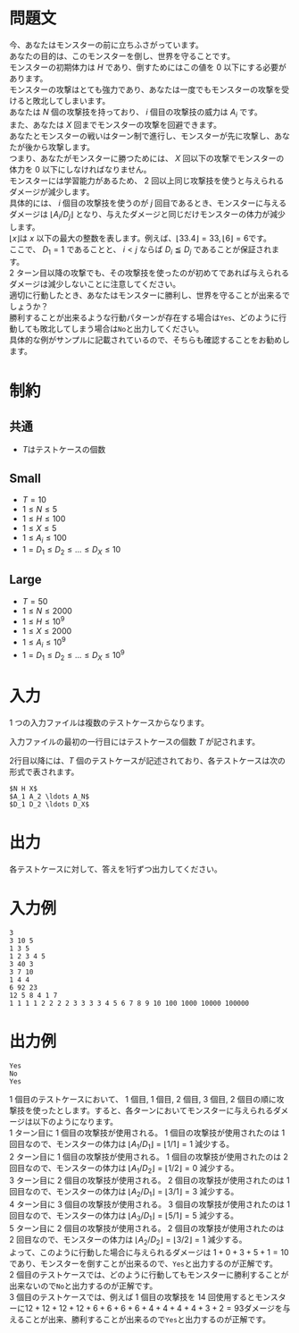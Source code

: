 # 問題文

今、あなたはモンスターの前に立ちふさがっています。  
あなたの目的は、このモンスターを倒し、世界を守ることです。  
モンスターの初期体力は $H$ であり、倒すためにはこの値を $0$ 以下にする必要があります。  
モンスターの攻撃はとても強力であり、あなたは一度でもモンスターの攻撃を受けると敗北してしまいます。  
あなたは $N$ 個の攻撃技を持っており、 $i$ 個目の攻撃技の威力は $A_i$ です。  
また、あなたは $X$ 回までモンスターの攻撃を回避できます。  
あなたとモンスターの戦いはターン制で進行し、モンスターが先に攻撃し、あなたが後から攻撃します。  
つまり、あなたがモンスターに勝つためには、 $X$ 回以下の攻撃でモンスターの体力を $0$ 以下にしなければなりません。  
モンスターには学習能力があるため、 $2$ 回以上同じ攻撃技を使うと与えられるダメージが減少します。  
具体的には、 $i$ 個目の攻撃技を使うのが $j$ 回目であるとき、モンスターに与えるダメージは $\lfloor A_i/D_j \rfloor$ となり、与えたダメージと同じだけモンスターの体力が減少します。  
$\lfloor x \rfloor$は $x$ 以下の最大の整数を表します。例えば、$\lfloor 33.4 \rfloor=33,\lfloor 6 \rfloor=6$です。  
ここで、 $D_1=1$ であることと、 $i<j$ ならば $D_i≦D_j$ であることが保証されます。  
 $2$ ターン目以降の攻撃でも、その攻撃技を使ったのが初めてであれば与えられるダメージは減少しないことに注意してください。  
適切に行動したとき、あなたはモンスターに勝利し、世界を守ることが出来るでしょうか？  
勝利することが出来るような行動パターンが存在する場合は`Yes`、どのように行動しても敗北してしまう場合は`No`と出力してください。  
具体的な例がサンプルに記載されているので、そちらも確認することをお勧めします。  

# 制約
## 共通
* $T$はテストケースの個数


## Small
* $T=10$
* $1\leq N\leq 5$
* $1\leq H\leq 100$
* $1\leq X\leq 5$
* $1\leq A_i\leq 100$
* $1=D_1\leq D_2\leq ...\leq D_X \leq10$
## Large
* $T=50$
* $1\leq N\leq 2000$
* $1\leq H\leq 10^9$
* $1\leq X\leq 2000$
* $1\leq A_i\leq 10^9$
* $1=D_1\leq D_2\leq ...\leq D_X \leq10^9$

# 入力
1 つの入力ファイルは複数のテストケースからなります。

入力ファイルの最初の一行目にはテストケースの個数 $T$ が記されます。

2行目以降には、$T$ 個のテストケースが記述されており、各テストケースは次の形式で表されます。


```
$N H X$
$A_1 A_2 \ldots A_N$
$D_1 D_2 \ldots D_X$

```

# 出力
各テストケースに対して、答えを1行ずつ出力してください。

# 入力例
```
3
3 10 5
1 3 5
1 2 3 4 5
3 40 3
3 7 10
1 4 4
6 92 23
12 5 8 4 1 7
1 1 1 1 2 2 2 2 3 3 3 3 4 5 6 7 8 9 10 100 1000 10000 100000
```

# 出力例
```
Yes
No
Yes
```
  $1$ 個目のテストケースにおいて、 $1$ 個目, $1$ 個目, $2$ 個目, $3$ 個目, $2$ 個目の順に攻撃技を使ったとします。すると、各ターンにおいてモンスターに与えられるダメージは以下のようになります。  
  $1$ ターン目に $1$ 個目の攻撃技が使用される。 $1$ 個目の攻撃技が使用されたのは $1$ 回目なので、モンスターの体力は $\lfloor A_1/D_1 \rfloor=\lfloor 1/1 \rfloor=1$ 減少する。  
  $2$ ターン目に $1$ 個目の攻撃技が使用される。 $1$ 個目の攻撃技が使用されたのは $2$ 回目なので、モンスターの体力は $\lfloor A_1/D_2 \rfloor=\lfloor 1/2 \rfloor=0$ 減少する。  
  $3$ ターン目に $2$ 個目の攻撃技が使用される。 $2$ 個目の攻撃技が使用されたのは $1$ 回目なので、モンスターの体力は $\lfloor A_2/D_1 \rfloor=\lfloor 3/1 \rfloor=3$ 減少する。  
  $4$ ターン目に $3$ 個目の攻撃技が使用される。 $3$ 個目の攻撃技が使用されたのは $1$ 回目なので、モンスターの体力は $\lfloor A_3/D_1 \rfloor=\lfloor 5/1 \rfloor=5$ 減少する。  
  $5$ ターン目に $2$ 個目の攻撃技が使用される。 $2$ 個目の攻撃技が使用されたのは $2$ 回目なので、モンスターの体力は $\lfloor A_2/D_2 \rfloor=\lfloor 3/2 \rfloor=1$ 減少する。  
よって、このように行動した場合に与えられるダメージは $1+0+3+5+1=10$ であり、モンスターを倒すことが出来るので、`Yes`と出力するのが正解です。  
  $2$ 個目のテストケースでは、どのように行動してもモンスターに勝利することが出来ないので`No`と出力するのが正解です。  
  $3$ 個目のテストケースでは、例えば $1$ 個目の攻撃技を $14$ 回使用するとモンスターに$12+12+12+12+6+6+6+6+4+4+4+4+3+2=93$ダメージを与えることが出来、勝利することが出来るので`Yes`と出力するのが正解です。
